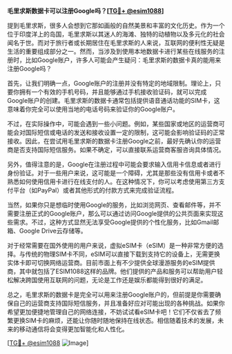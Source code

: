 **毛里求斯数据卡可以注册Google吗？[[TG💪+ @esim1088](https://t.me/s/esim1088)]**

提到毛里求斯，很多人会想到它那如画般的自然美景和丰富的文化历史。作为一个位于印度洋上的岛国，毛里求斯以其迷人的海滩、独特的动植物以及多元化的社会闻名于世。而对于旅行者或长期居住在毛里求斯的人来说，互联网的便利性无疑是生活的重要组成部分之一。然而，当涉及到使用本地数据卡进行某些在线服务的注册时，比如Google账户，许多人可能会产生疑问：毛里求斯的数据卡真的能用来注册Google吗？

首先，让我们明确一点，Google账户的注册并没有特定的地域限制。理论上，只要你拥有一个有效的手机号码，并且能够通过手机接收验证码，就可以完成Google账户的创建。毛里求斯的数据卡通常包括提供语音通话功能的SIM卡，这意味着你完全可以使用当地的电话号码来验证你的Google账户。

不过，在实际操作中，可能会遇到一些小问题。例如，某些国家或地区的运营商可能会对国际短信或电话的发送和接收设置一定的限制，这可能会影响验证码的正常接收。因此，在尝试用毛里求斯的数据卡注册Google之前，最好先确认你的运营商是否支持国际短信服务。如果不确定，可以直接联系运营商客服咨询具体情况。

另外，值得注意的是，Google在注册过程中可能会要求输入信用卡信息或者进行身份验证。对于一些用户来说，这可能是一个障碍，尤其是那些没有信用卡或者不熟悉如何使用信用卡进行在线支付的人。在这种情况下，你可以考虑使用第三方支付平台（如PayPal）或者其他形式的付款方式来完成验证流程。

当然，如果你只是想临时使用Google的服务，比如浏览网页、查看邮件等，并不需要注册正式的Google账户，那么可以通过访问Google提供的公共页面来实现这些需求。不过，这种方式显然无法享受Google提供的个性化服务，比如Gmail邮箱、Google Drive云存储等。

对于经常需要在国外使用的用户来说，虚拟eSIM卡（eSIM）是一种非常方便的选择。与传统的物理SIM卡不同，eSIM可以直接下载到支持它的设备上，无需更换实体卡即可切换网络运营商。目前市面上有不少提供全球漫游服务的eSIM提供商，其中就包括了ESIM1088这样的品牌。他们提供的产品和服务可以帮助用户轻松解决跨国使用互联网的问题，无论是工作还是娱乐都能得到很好的满足。

总之，毛里求斯的数据卡是完全可以用来注册Google账户的，但前提是你需要确保自己的运营商支持国际短信服务，并且准备好应对可能出现的各种挑战。如果你希望更加便捷地管理自己的网络连接，不妨试试看eSIM卡吧！它们不仅省去了频繁更换SIM卡的麻烦，还能让你随时随地保持在线状态。相信随着技术的发展，未来的移动通信将会变得更加智能化和人性化。

[[TG💪+ @esim1088](https://t.me/s/esim1088) ![Image](https://i.postimg.cc/4NQfJmqS/Snipaste-2025-05-13-00-14-12.png)]